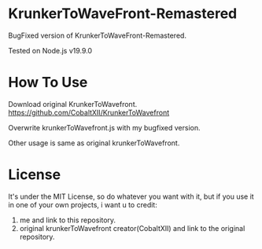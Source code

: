 # KrunkerToWaveFront-Remastered
BugFixed version of KrunkerToWaveFront-Remastered.

Tested on Node.js v19.9.0

# How To Use
Download original KrunkerToWavefront.
https://github.com/CobaltXII/KrunkerToWavefront

Overwrite krunkerToWavefront.js with my bugfixed version.

Other usage is same as original krunkerToWavefront.

# License
It's under the MIT License, so do whatever you want with it, but if you use it in one of your own projects,
i want u to credit:
1) me and link to this repository.
2) original krunkerToWavefront creator(CobaltXII) and link to the original repository.
